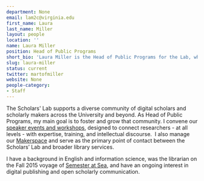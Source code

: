```yaml
---
department: None
email: lam2c@virginia.edu
first_name: Laura
last_name: Miller
layout: people
location: ''
name: Laura Miller
position: Head of Public Programs
short_bio: 'Laura Miller is the Head of Public Programs for the Lab, where she fosters our local community of DH scholars and researchers, and where she likes to think and talk and encourage everyone else to do the same about critical making in academic research.'
slug: laura-miller
status: current
twitter: martofmiller
website: None
people-category:
- Staff
---
```


The Scholars' Lab supports a diverse community of digital scholars and scholarly makers across the University and beyond. As Head of Public Programs, my main goal is to foster and grow that community. I convene our [speaker events and workshops](http://scholarslab.org/events/), designed to connect researchers - at all levels - with expertise, training, and intellectual discourse.  I also manage our [Makerspace](http://scholarslab.org/makerspace/) and serve as the primary point of contact between the Scholars’ Lab and broader library services.

I have a background in English and information science, was the librarian on the Fall 2015 voyage of [Semester at Sea](http://www.semesteratsea.org/), and have an ongoing interest in digital publishing and open scholarly communication.
